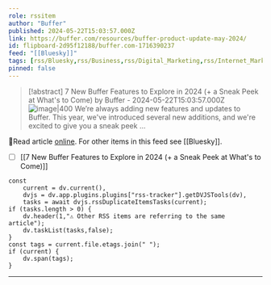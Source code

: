 ```yaml
---
role: rssitem
author: "Buffer"
published: 2024-05-22T15:03:57.000Z
link: https://buffer.com/resources/buffer-product-update-may-2024/
id: flipboard-2d95f12188/buffer.com-1716390237
feed: "[[Bluesky]]"
tags: [rss/Bluesky,rss/Business,rss/Digital_Marketing,rss/Internet_Marketing,rss/Viral_Marketing]
pinned: false
---
```


> [!abstract] 7 New Buffer Features to Explore in 2024 (+ a Sneak Peek at What's to Come) by Buffer - 2024-05-22T15:03:57.000Z
> <span class="rss-image">![image|400](https://ic-cdn.flipboard.com/buffer.com/7295abec9d6cdb75b6d8e351974c1b331cafe126/_xlarge.png)</span> We’re always adding new features and updates to Buffer. This year, we've introduced several new additions, and we're excited to give you a sneak peek …

🔗Read article [online](https://buffer.com/resources/buffer-product-update-may-2024/). For other items in this feed see [[Bluesky]].

- [ ] [[7 New Buffer Features to Explore in 2024 (+ a Sneak Peek at What's to Come)]]

~~~dataviewjs
const
    current = dv.current(),
	dvjs = dv.app.plugins.plugins["rss-tracker"].getDVJSTools(dv),
	tasks = await dvjs.rssDuplicateItemsTasks(current);
if (tasks.length > 0) {
	dv.header(1,"⚠ Other RSS items are referring to the same article");
    dv.taskList(tasks,false);
}
const tags = current.file.etags.join(" ");
if (current) {
	dv.span(tags);
}
~~~

- - -

